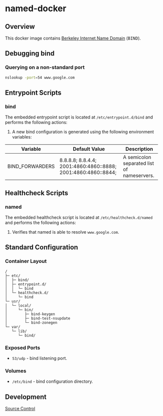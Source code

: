 # named-docker

## Overview

This docker image contains [Berkeley Internet Name Domain](https://www.isc.org/downloads/bind/) (<tt>BIND</tt>).

## Debugging bind

### Querying on a non-standard port

```bash
nslookup -port=54 www.google.com
```

## Entrypoint Scripts

### bind

The embedded entrypoint script is located at `/etc/entrypoint.d/bind` and performs the following actions:

1. A new bind configuration is generated using the following environment variables:

 | Variable | Default Value | Description |
 | -------- | ------------- | ----------- |
 | BIND_FORWARDERS | 8.8.8.8; 8.8.4.4; 2001:4860:4860::8888; 2001:4860:4860::8844; | A semicolon separated list of nameservers. |

## Healthcheck Scripts

### named

The embedded healthcheck script is located at `/etc/healthcheck.d/named` and performs the following actions:

1. Verifies that named is able to resolve `www.google.com`.

## Standard Configuration

### Container Layout

```
/
├─ etc/
│  ├─ bind/
│  ├─ entrypoint.d/
│  │  └─ bind
│  └─ healthcheck.d/
│     └─ bind
└─ usr/
│  └─ local/
│     └─ bin/
│        ├─ bind-keygen
│        ├─ bind-test-nsupdate
│        └─ bind-zonegen
└─ var/
   └─ lib/
      └─ bind/
```

### Exposed Ports

* `53/udp` - bind listening port.

### Volumes

* `/etc/bind` - bind configuration directory.

## Development

[Source Control](https://github.com/crashvb/named-docker)

